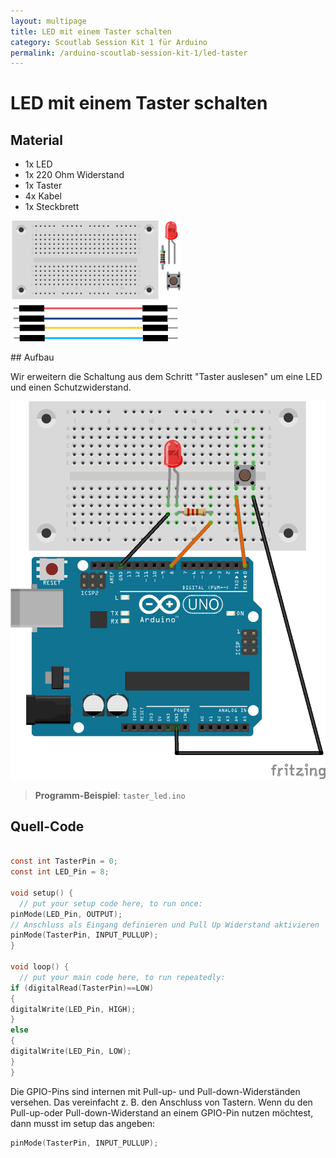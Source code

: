 ```yaml
---
layout: multipage
title: LED mit einem Taster schalten
category: Scoutlab Session Kit 1 für Arduino
permalink: /arduino-scoutlab-session-kit-1/led-taster
---
```

# LED mit einem Taster schalten

## Material
* 1x LED
* 1x 220 Ohm Widerstand
* 1x Taster
* 4x Kabel
* 1x Steckbrett

![](images/material_taster_led_arduino.png)
<div style="page-break-after: always;"></div>
## Aufbau

Wir erweitern die Schaltung aus dem Schritt "Taster auslesen" um eine LED und einen Schutzwiderstand.

![Aufbau](images/button_led_arduino_Steckplatine.png)


>**Programm-Beispiel**: `taster_led.ino`


## Quell-Code

```c

const int TasterPin = 0;
const int LED_Pin = 8;

void setup() {
  // put your setup code here, to run once:
pinMode(LED_Pin, OUTPUT);
// Anschluss als Eingang definieren und Pull Up Widerstand aktivieren
pinMode(TasterPin, INPUT_PULLUP);
}

void loop() {
  // put your main code here, to run repeatedly:
if (digitalRead(TasterPin)==LOW)
{
digitalWrite(LED_Pin, HIGH);
}
else
{
digitalWrite(LED_Pin, LOW);
}
}
```

Die GPIO-Pins sind internen mit Pull-up- und Pull-down-Widerständen versehen. Das vereinfacht z. B. den Anschluss von Tastern. Wenn du den Pull-up-oder Pull-down-Widerstand an einem GPIO-Pin nutzen möchtest, dann musst im setup das angeben:

```C
pinMode(TasterPin, INPUT_PULLUP);
```
